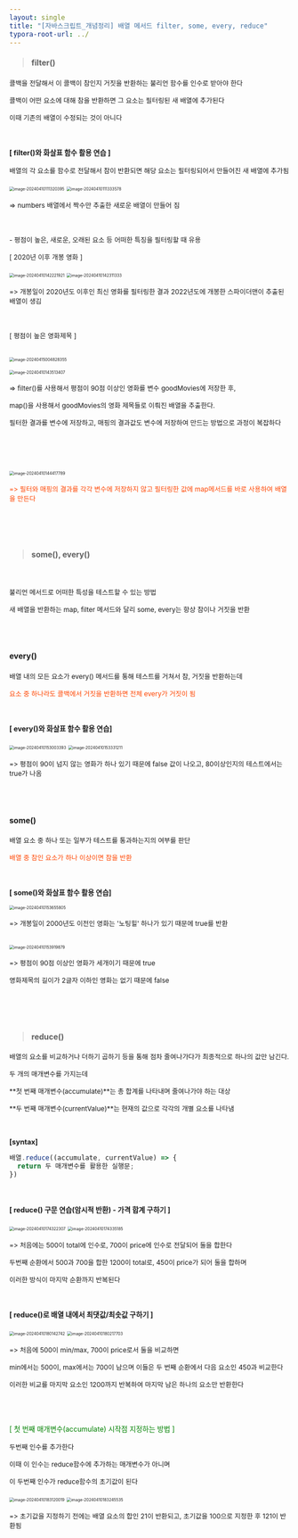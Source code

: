 ```yaml
---
layout: single
title: "[자바스크립트_개념정리] 배열 메서드 filter, some, every, reduce"
typora-root-url: ../
---
```






> #### filter()



<span style="font-size:85%">콜백을 전달해서 이 콜백이 참인지 거짓을 반환하는 불리언 함수를 인수로 받아야 한다</span>

<span style="font-size:85%">콜백이 어떤 요소에 대해 참을 반환하면 그 요소는 필터링된 새 배열에 추가된다</span>

<span style="font-size:85%">이때 기존의 배열이 수정되는 것이 아니다</span>

<br>

**<span style="font-size:90%">[ filter()와 화살표 함수 활용 연습 ]</span>**

<span style="font-size:85%">배열의 각 요소를 함수로 전달해서 참이 반환되면 해당 요소는 필터링되어서 만들어진 새 배열에 추가됨</span>

<img src="/images/2024-04-07-method_array2/image-20240410111320395.png" alt="image-20240410111320395" style="zoom:50%;" />

<img src="/images/2024-04-07-method_array2/image-20240410111333578.png" alt="image-20240410111333578" style="zoom:50%;" />

<span style="font-size:85%">=> numbers 배열에서 짝수만 추출한 새로운 배열이 만들어 짐</span>



<br>

<span style="font-size:85%">- 평점이 높은, 새로운, 오래된 요소 등 어떠한 특징을 필터링할 때 유용</span>



<span style="font-size:85%">[ 2020년 이후 개봉 영화 ]</span>

<img src="/images/2024-04-07-method_array2/image-20240410142221921.png" alt="image-20240410142221921" style="zoom:50%;" />

<img src="/images/2024-04-07-method_array2/image-20240410142311333.png" alt="image-20240410142311333" style="zoom:50%;" />

<span style="font-size:85%">=> 개봉일이 2020년도 이후인 최신 영화를 필터링한 결과 2022년도에 개봉한 스파이더맨이 추출된 배열이 생김</span>

<br>



<span style="font-size:85%">[ 평점이 높은 영화제목 ]</span>

<br>

<img src="/images/2024-04-07-method_array2/image-20240415004828355.png" alt="image-20240415004828355" style="zoom:50%;" />

<img src="/images/2024-04-07-method_array2/image-20240410143513407.png" alt="image-20240410143513407" style="zoom:50%;" /><br>

<span style="font-size:85%">=> filter()를 사용해서 평점이 90점 이상인 영화를 변수 goodMovies에 저장한 후, </span>

<span style="font-size:85%"> map()을 사용해서 goodMovies의 영화 제목들로 이뤄진 배열을 추출한다.</span>

<span style="font-size:85%">필터한 결과를 변수에 저장하고, 매핑의 결과값도 변수에 저장하여 만드는 방법으로 과정이 복잡하다</span>

<br>

<br>

<br>

<img src="/images/2024-04-07-method_array2/image-20240410144417789.png" alt="image-20240410144417789" style="zoom:50%;" /><br>

<span style="font-size:85%; color:orangered">=> 필터와 매핑의 결과를 각각 변수에 저장하지 않고 필터링한 값에 map메서드를 바로 사용하여 배열을 만든다</span>

<br>

<br>

<br>



> #### some(), every()

<br>

<span style="font-size:85%">불리언 메서드로 어떠한 특성을 테스트할 수 있는 방법</span>

<span style="font-size:85%">새 배열을 반환하는 map, filter 메서드와 달리 some, every는 항상 참이나 거짓을 반환</span>

<br>

<br>



#### every()<br>



<span style="font-size:85%">배열 내의 모든 요소가 every() 메서드를 통해 테스트를 거쳐서 참, 거짓을 반환하는데</span>

<span style="font-size:85%; color:orangered">요소 중 하나라도 콜백에서 거짓을 반환하면 전체 every가 거짓이 됨</span>

<br>

<span style="font-size:90%; font-weight:bold">[ every()와 화살표 함수 활용 연습]</span><br>

<img src="/images/2024-04-07-method_array2/image-20240410153003393.png" alt="image-20240410153003393" style="zoom:50%;" />



<img src="/images/2024-04-07-method_array2/image-20240410153331211.png" alt="image-20240410153331211" style="zoom:50%;" />

<span style="font-size:85%">=> 평점이 90이 넘지 않는 영화가 하나 있기 때문에 false 값이 나오고, 80이상인지의 테스트에서는 true가 나옴</span>

<br>

<br>

#### some()<br>



<span style="font-size:85%">배열 요소 중 하나 또는 일부가 테스트를 통과하는지의 여부를 판단</span>

<span style="font-size:85%; color:orangered">배열 중 참인 요소가 하나 이상이면 참을 반환</span>

<br>

**<span style="font-size:90%">[ some()와 화살표 함수 활용 연습]</span>**<br>

<img src="/images/2024-04-07-method_array2/image-20240410153655805.png" alt="image-20240410153655805" style="zoom:50%;" />

<span style="font-size:85%">=> 개봉일이 2000년도 이전인 영화는 '노팅힐' 하나가 있기 때문에 true를 반환</span>

<br>

<img src="/images/2024-04-07-method_array2/image-20240410153919879.png" alt="image-20240410153919879" style="zoom:50%;" />

<span style="font-size:85%">=> 평점이 90점 이상인 영화가 세개이기 때문에 true</span>

<span style="font-size:85%">영화제목의 길이가 2글자 이하인 영화는 없기 때문에 false</span>



<br>

<br>

<br>



>  #### reduce()<br>



<span style="font-size:85%">배열의 요소를 비교하거나 더하기 곱하기 등을 통해 점차 줄여나가다가 최종적으로 하나의 값만 남긴다.</span>

<span style="font-size:85%">두 개의 매개변수를 가지는데</span>

<span style="font-size:85%">**첫 번째 매개변수(accumulate)**는 총 합계를 나타내며 줄여나가야 하는 대상</span>

<span style="font-size:85%">**두 번째 매개변수(currentValue)**는 현재의 값으로 각각의 개별 요소를 나타냄</span>

<br>

**<span style="font-size:90%">[syntax]</span>**

```javascript
배열.reduce((accumulate, currentValue) => {
  return 두 매개변수를 활용한 실행문;
})
```

<br>

**<span style="font-size:90%">[ reduce() 구문 연습(암시적 반환) - 가격 합계 구하기 ]</span>**

<img src="/images/2024-04-07-method_array2/image-20240410174322307.png" alt="image-20240410174322307" style="zoom:50%;" />

<img src="/images/2024-04-07-method_array2/image-20240410174335185.png" alt="image-20240410174335185" style="zoom:50%;" />

<span style="font-size:85%">=> 처음에는 500이 total에 인수로, 700이 price에 인수로 전달되어 둘을 합한다</span>

<span style="font-size:85%"> 두번째 순환에서 500과 700을 합한 1200이 total로, 450이 price가 되어 둘을 합하며</span>

<span style="font-size:85%"> 이러한 방식이 마지막 순환까지 반복된다</span>

<br>

**<span style="font-size:90%">[ reduce()로 배열 내에서 최댓값/최솟값 구하기 ]</span>**

<img src="/images/2024-04-07-method_array2/image-20240410180142742.png" alt="image-20240410180142742" style="zoom:50%;" />

<img src="/images/2024-04-07-method_array2/image-20240410180217703.png" alt="image-20240410180217703" style="zoom:50%;" />

<span style="font-size:85%">=> 처음에 500이 min/max, 700이 price로서 둘을 비교하면</span>

<span style="font-size:85%"> min에서는 500이, max에서는 700이 남으며 이들은 두 번째 순환에서 다음 요소인 450과 비교한다</span>

<span style="font-size:85%"> 이러한 비교를 마지막 요소인 1200까지 반복하여 마지막 남은 하나의 요소만 반환한다</span>

<br>

<br>

<span style="font-size:90%; color:green">[ 첫 번째 매개변수(accumulate) 시작점 지정하는 방법 ]</span>

<span style="font-size:85%">두번째 인수를 추가한다</span>

<span style="font-size:85%">이때 이 인수는 reduce함수에 추가하는 매개변수가 아니며</span>

<span style="font-size:85%">이 두번째 인수가 reduce함수의 초기값이 된다</span>
<br>

<img src="/images/2024-04-07-method_array2/image-20240410183120019.png" alt="image-20240410183120019" style="zoom:50%;" />

<img src="/images/2024-04-07-method_array2/image-20240410183245535.png" alt="image-20240410183245535" style="zoom:50%;" />

<span style="font-size:85%">=> 초기값을 지정하기 전에는 배열 요소의 합인 21이 반환되고, 초기값을 100으로 지정한 후 121이 반환됨</span>

